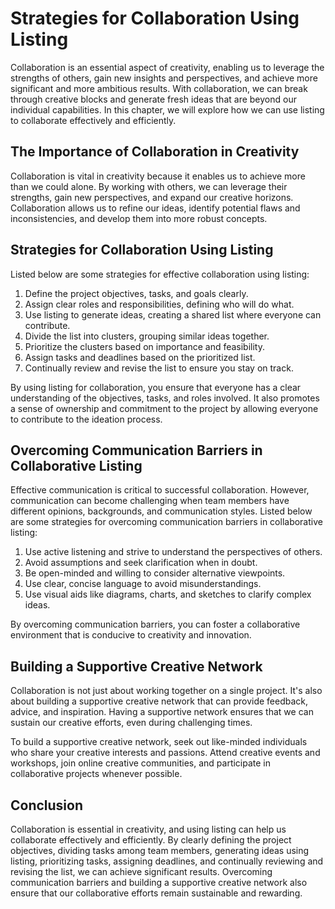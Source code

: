 Strategies for Collaboration Using Listing
=================================================================================

Collaboration is an essential aspect of creativity, enabling us to leverage the strengths of others, gain new insights and perspectives, and achieve more significant and more ambitious results. With collaboration, we can break through creative blocks and generate fresh ideas that are beyond our individual capabilities. In this chapter, we will explore how we can use listing to collaborate effectively and efficiently.

The Importance of Collaboration in Creativity
---------------------------------------------

Collaboration is vital in creativity because it enables us to achieve more than we could alone. By working with others, we can leverage their strengths, gain new perspectives, and expand our creative horizons. Collaboration allows us to refine our ideas, identify potential flaws and inconsistencies, and develop them into more robust concepts.

Strategies for Collaboration Using Listing
------------------------------------------

Listed below are some strategies for effective collaboration using listing:

1. Define the project objectives, tasks, and goals clearly.
2. Assign clear roles and responsibilities, defining who will do what.
3. Use listing to generate ideas, creating a shared list where everyone can contribute.
4. Divide the list into clusters, grouping similar ideas together.
5. Prioritize the clusters based on importance and feasibility.
6. Assign tasks and deadlines based on the prioritized list.
7. Continually review and revise the list to ensure you stay on track.

By using listing for collaboration, you ensure that everyone has a clear understanding of the objectives, tasks, and roles involved. It also promotes a sense of ownership and commitment to the project by allowing everyone to contribute to the ideation process.

Overcoming Communication Barriers in Collaborative Listing
----------------------------------------------------------

Effective communication is critical to successful collaboration. However, communication can become challenging when team members have different opinions, backgrounds, and communication styles. Listed below are some strategies for overcoming communication barriers in collaborative listing:

1. Use active listening and strive to understand the perspectives of others.
2. Avoid assumptions and seek clarification when in doubt.
3. Be open-minded and willing to consider alternative viewpoints.
4. Use clear, concise language to avoid misunderstandings.
5. Use visual aids like diagrams, charts, and sketches to clarify complex ideas.

By overcoming communication barriers, you can foster a collaborative environment that is conducive to creativity and innovation.

Building a Supportive Creative Network
--------------------------------------

Collaboration is not just about working together on a single project. It's also about building a supportive creative network that can provide feedback, advice, and inspiration. Having a supportive network ensures that we can sustain our creative efforts, even during challenging times.

To build a supportive creative network, seek out like-minded individuals who share your creative interests and passions. Attend creative events and workshops, join online creative communities, and participate in collaborative projects whenever possible.

Conclusion
----------

Collaboration is essential in creativity, and using listing can help us collaborate effectively and efficiently. By clearly defining the project objectives, dividing tasks among team members, generating ideas using listing, prioritizing tasks, assigning deadlines, and continually reviewing and revising the list, we can achieve significant results. Overcoming communication barriers and building a supportive creative network also ensure that our collaborative efforts remain sustainable and rewarding.

